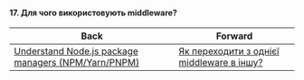 #### 17. Для чого використовують middleware?



| Back | Forward |
|---|---|
| [Understand Node.js package managers (NPM/Yarn/PNPM)](/ua/junior/nodejs/understand-nodejs-package-managers.md)  | [Як переходити з однієї middleware в іншу?](/ua/junior/expressjs/how-to-transition-between-one-middleware-and-another.md) |